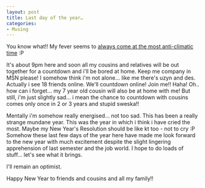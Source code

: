 ```yaml
---
layout: post
title: Last day of the year…
categories:
- Musing
---
```


You know what!! My fever seems to [always come at the most anti-climatic time](/plans-abandoned/) :P

It's about 9pm here and soon all my cousins and relatives will be out together for a countdown and i'll be bored at home. Keep me company in MSN please! I somehow think i'm not alone... like me there's uzyn and des. Actually i see 18 friends online. We'll countdown online! Join me!! Haha! Oh.. how can i forget... my 7 year old cousin will also be at home with me! But still, i'm just slightly sad... i mean the chance to countdown with cousins comes only once in 2 or 3 years and stupid sweska!!

Mentally i'm somehow really energised... not too sad. This has been a really strange mundane year. This was the year in which i think i have cried the most. Maybe my New Year's Resolution should be like kt too - not to cry :P Somehow these last few days of the year here have made me look forward to the new year with much excitement despite the slight lingering apprehension of last semester and the job world. I hope to do loads of stuff... let's see what it brings.

I'll remain an optimist.

Happy New Year to friends and cousins and all my family!!
